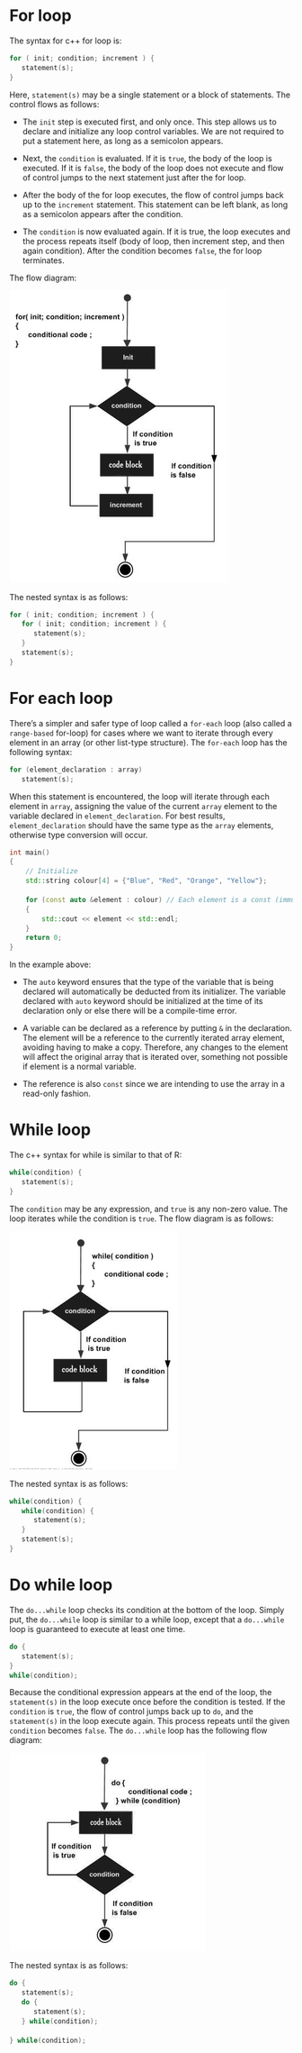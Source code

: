 # For loop

The syntax for c++ for loop is:

```cpp
for ( init; condition; increment ) {
   statement(s);
}
```

Here, `statement(s)` may be a single statement or a block of statements. The control flows as follows:

* The `init` step is executed first, and only once. This step allows us to declare and initialize any loop control variables. We are not required to put a statement here, as long as a semicolon appears.

* Next, the `condition` is evaluated. If it is `true`, the body of the loop is executed. If it is `false`, the body of the loop does not execute and flow of control jumps to the next statement just after the for loop.

* After the body of the for loop executes, the flow of control jumps back up to the `increment` statement. This statement can be left blank, as long as a semicolon appears after the condition.

* The `condition` is now evaluated again. If it is true, the loop executes and the process repeats itself (body of loop, then increment step, and then again condition). After the condition becomes `false`, the for loop terminates.

The flow diagram:

![Drag Racing](flow_diagrams/for.png)

The nested syntax is as follows:

```cpp
for ( init; condition; increment ) {
   for ( init; condition; increment ) {
      statement(s);
   }
   statement(s);
}
```

# For each loop

There’s a simpler and safer type of loop called a `for-each` loop (also called a `range-based` for-loop) for cases where we want to iterate through every element in an array (or other list-type structure). The `for-each` loop has the following syntax:

```cpp
for (element_declaration : array)
   statement(s);
```

When this statement is encountered, the loop will iterate through each element in `array`, assigning the value of the current `array` element to the variable declared in `element_declaration`. For best results, `element_declaration` should have the same type as the `array` elements, otherwise type conversion will occur.

```cpp
int main()
{
    // Initialize
    std::string colour[4] = {"Blue", "Red", "Orange", "Yellow"};

    for (const auto &element : colour) // Each element is a const (immutable) reference to the currently iterated array element
    {
        std::cout << element << std::endl;
    }
    return 0;
}
```

In the example above:

* The `auto` keyword ensures that the type of the variable that is being declared will automatically be deducted from its initializer. The variable declared with `auto` keyword should be initialized at the time of its declaration only or else there will be a compile-time error. 

* A variable can be declared as a reference by putting `&` in the declaration. The element will be a reference to the currently iterated array element, avoiding having to make a copy. Therefore, any changes to the element will affect the original array that is iterated over, something not possible if element is a normal variable.

* The reference is also `const` since we are intending to use the array in a read-only fashion.

# While loop

The c++ syntax for while is similar to that of R:

```cpp
while(condition) {
   statement(s);
}
```

The `condition` may be any expression, and `true` is any non-zero value. The loop iterates while the condition is `true`. The flow diagram is as follows:

![Drag Racing](flow_diagrams/while.png)

The nested syntax is as follows:

```cpp
while(condition) {
   while(condition) {
      statement(s);
   }
   statement(s);
}
```

# Do while loop

The `do...while` loop checks its condition at the bottom of the loop. Simply put, the `do...while` loop is similar to a while loop, except that a `do...while` loop is guaranteed to execute at least one time.

```cpp
do {
   statement(s);
} 
while(condition);
```

Because the conditional expression appears at the end of the loop, the `statement(s)` in the loop execute once before the condition is tested. If the `condition` is `true`, the flow of control jumps back up to `do`, and the `statement(s)` in the loop execute again. This process repeats until the given `condition` becomes `false`. The `do...while` loop has the following flow diagram:

![Drag Racing](flow_diagrams/do_while.png)

The nested syntax is as follows:

```cpp
do {
   statement(s); 
   do {
      statement(s);
   } while(condition);

} while(condition);
```